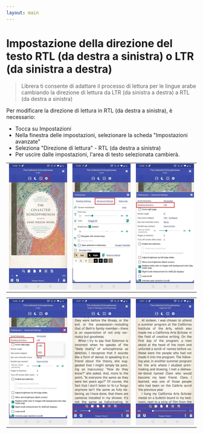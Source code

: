 ```yaml
---
layout: main
---
```


# Impostazione della direzione del testo RTL (da destra a sinistra) o LTR (da sinistra a destra)


> Librera ti consente di adattare il processo di lettura per le lingue arabe cambiando la direzione di lettura da LTR (da sinistra a destra) a RTL (da destra a sinistra)


Per modificare la direzione di lettura in RTL (da destra a sinistra), è necessario:

* Tocca su Impostazioni
* Nella finestra delle impostazioni, selezionare la scheda &quot;Impostazioni avanzate&quot;
* Seleziona &quot;Direzione di lettura&quot; - RTL (da destra a sinistra)
* Per uscire dalle impostazioni, l'area di testo selezionata cambierà.

||||
|-|-|-|
|![](1.jpg)|![](2.jpg)|![](3.jpg)|

||||
|-|-|-|
|![](4.jpg)|![](5.jpg)|![](6.jpg)|
